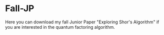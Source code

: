 # Fall-JP
Here you can download my fall Junior Paper "Exploring Shor's Algorithm" if you are interested in the quantum factoring algorithm.
